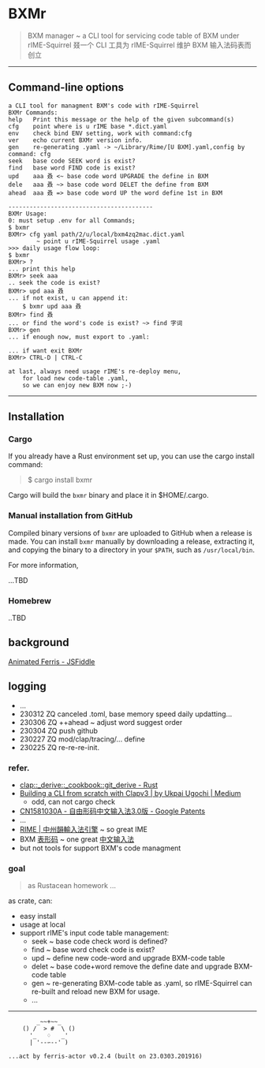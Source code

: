 # BXMr
> BXM manager ~ a CLI tool for servicing code table of BXM under rIME-Squirrel
> 叕一个 CLI 工具为 rIME-Squirrel 维护 BXM 输入法码表而创立



------
## Command-line options

```
a CLI tool for managment BXM's code with rIME-Squirrel
BXMr Commands:
help   Print this message or the help of the given subcommand(s)
cfg    point where is u rIME base *.dict.yaml
env    check bind ENV setting, work with command:cfg
ver    echo current BXMr version info.
gen    re-generating .yaml -> ~/Library/Rime/[U BXM].yaml,config by command: cfg
seek   base code SEEK word is exist?
find   base word FIND code is exist?
upd    aaa 叒 <~ base code word UPGRADE the define in BXM
dele   aaa 叒 ~> base code word DELET the define from BXM
ahead  aaa 叒 => base code word UP the word define 1st in BXM

-----------------------------------------
BXMr Usage:
0: must setup .env for all Commands;
$ bxmr
BXMr> cfg yaml path/2/u/local/bxm4zq2mac.dict.yaml
        ~ point u rIME-Squirrel usage .yaml
>>> daily usage flow loop:
$ bxmr
BXMr> ?
... print this help
BXMr> seek aaa
.. seek the code is exist?
BXMr> upd aaa 叒
... if not exist, u can append it:
    $ bxmr upd aaa 叒
BXMr> find 叒
... or find the word's code is exist? ~> find 字词
BXMr> gen
... if enough now, must export to .yaml:

... if want exit BXMr
BXMr> CTRL-D | CTRL-C

at last, always need usage rIME's re-deploy menu,
    for load new code-table .yaml,
    so we can enjoy new BXM now ;-)
```


------
## Installation

### Cargo
If you already have a Rust environment set up, you can use the cargo install command:

> $ cargo install bxmr

Cargo will build the `bxmr` binary and place it in $HOME/.cargo.


### Manual installation from GitHub
Compiled binary versions of `bxmr` are uploaded to GitHub when a release is made. You can install `bxmr` manually by downloading a release, extracting it, and copying the binary to a directory in your `$PATH`, such as `/usr/local/bin`.

For more information, 

...TBD

### Homebrew

..TBD

## background
[Animated Ferris - JSFiddle](https://jsfiddle.net/Diggsey/3pdgh52r/embedded/result/)

## logging

- ...
- 230312 ZQ canceled .toml, base memory speed daily updatting...
- 230306 ZQ ++ahead ~ adjust word suggest order
- 230304 ZQ push github
- 230227 ZQ mod/clap/tracing/... define
- 230225 ZQ re-re-re-init.


### refer.


- [clap::_derive::_cookbook::git_derive - Rust](https://docs.rs/clap/latest/clap/_derive/_cookbook/git_derive/index.html)
- [Building a CLI from scratch with Clapv3 | by Ukpai Ugochi | Medium](https://medium.com/javascript-in-plain-english/coding-wont-exist-in-5-years-this-is-why-6da748ba676c)
    - odd, can not cargo check
- [CN1581030A - 自由形码中文输入法3.0版 - Google Patents](https://patents.google.com/patent/CN1581030A/zh)
- ...
- [RIME | 中州韻輸入法引擎](https://rime.im/) ~ so great IME
- BXM [表形码](https://zh.wikipedia.org/wiki/Windows_95) ~ one great [中文输入法](https://zh.wikipedia.org/wiki/%E4%B8%AD%E6%96%87%E8%BE%93%E5%85%A5%E6%B3%95)
- but not tools for support BXM's code managment


### goal
> as Rustacean homework ...

as crate, can:

- easy install
- usage at local
- support rIME's input code table management:
    - seek ~ base code check word is defined?
    - find ~ base word check code is exist?
    - upd ~ define new code-word and upgrade BXM-code table
    - delet ~ base code+word remove the define date and upgrade BXM-code table
    - gen ~ re-generating BXM-code table as .yaml, so rIME-Squirrel can re-built and reload new BXM for usage.
    - ...


------
```
        _~~+~~_
    () /  > #  \ ()
      '_   ♢   _'
      | '--∽--' )

...act by ferris-actor v0.2.4 (built on 23.0303.201916)
```




